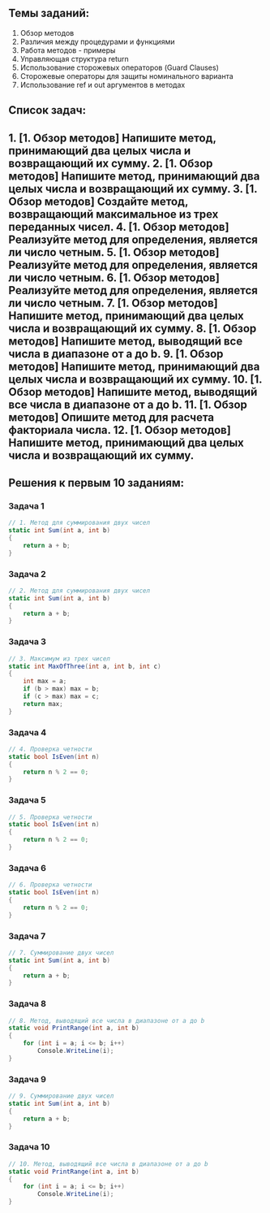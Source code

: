 ## Темы заданий:
1. Обзор методов
2. Различия между процедурами и функциями
3. Работа методов - примеры
4. Управляющая структура return
5. Использование сторожевых операторов (Guard Clauses)
6. Сторожевые операторы для защиты номинального варианта
7. Использование ref и out аргументов в методах

## Список задач:
**1.** [1. Обзор методов] Напишите метод, принимающий два целых числа и возвращающий их сумму.
**2.** [1. Обзор методов] Напишите метод, принимающий два целых числа и возвращающий их сумму.
**3.** [1. Обзор методов] Создайте метод, возвращающий максимальное из трех переданных чисел.
**4.** [1. Обзор методов] Реализуйте метод для определения, является ли число четным.
**5.** [1. Обзор методов] Реализуйте метод для определения, является ли число четным.
**6.** [1. Обзор методов] Реализуйте метод для определения, является ли число четным.
**7.** [1. Обзор методов] Напишите метод, принимающий два целых числа и возвращающий их сумму.
**8.** [1. Обзор методов] Напишите метод, выводящий все числа в диапазоне от a до b.
**9.** [1. Обзор методов] Напишите метод, принимающий два целых числа и возвращающий их сумму.
**10.** [1. Обзор методов] Напишите метод, выводящий все числа в диапазоне от a до b.
**11.** [1. Обзор методов] Опишите метод для расчета факториала числа.
**12.** [1. Обзор методов] Напишите метод, принимающий два целых числа и возвращающий их сумму.
---
## Решения к первым 10 заданиям:

### Задача 1

```csharp
// 1. Метод для суммирования двух чисел
static int Sum(int a, int b)
{
    return a + b;
}
```

### Задача 2

```csharp
// 2. Метод для суммирования двух чисел
static int Sum(int a, int b)
{
    return a + b;
}
```

### Задача 3

```csharp
// 3. Максимум из трех чисел
static int MaxOfThree(int a, int b, int c)
{
    int max = a;
    if (b > max) max = b;
    if (c > max) max = c;
    return max;
}
```

### Задача 4

```csharp
// 4. Проверка четности
static bool IsEven(int n)
{
    return n % 2 == 0;
}
```

### Задача 5

```csharp
// 5. Проверка четности
static bool IsEven(int n)
{
    return n % 2 == 0;
}
```

### Задача 6

```csharp
// 6. Проверка четности
static bool IsEven(int n)
{
    return n % 2 == 0;
}
```

### Задача 7

```csharp
// 7. Суммирование двух чисел
static int Sum(int a, int b)
{
    return a + b;
}
```

### Задача 8

```csharp
// 8. Метод, выводящий все числа в диапазоне от a до b
static void PrintRange(int a, int b)
{
    for (int i = a; i <= b; i++)
        Console.WriteLine(i);
}
```

### Задача 9

```csharp
// 9. Суммирование двух чисел
static int Sum(int a, int b)
{
    return a + b;
}
```

### Задача 10

```csharp
// 10. Метод, выводящий все числа в диапазоне от a до b
static void PrintRange(int a, int b)
{
    for (int i = a; i <= b; i++)
        Console.WriteLine(i);
}
```
